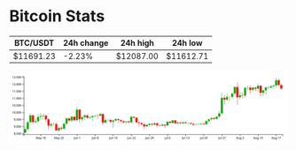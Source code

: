 # Bitcoin Stats

BTC/USDT|24h change|24h high|24h low|
|---|---|---|---|
|$11691.23|-2.23%|$12087.00|$11612.71|

<img src="./chart.svg">
